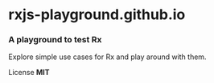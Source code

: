 # rxjs-playground.github.io

### A playground to test Rx

Explore simple use cases for Rx and play around with them. 

License 
**MIT**
